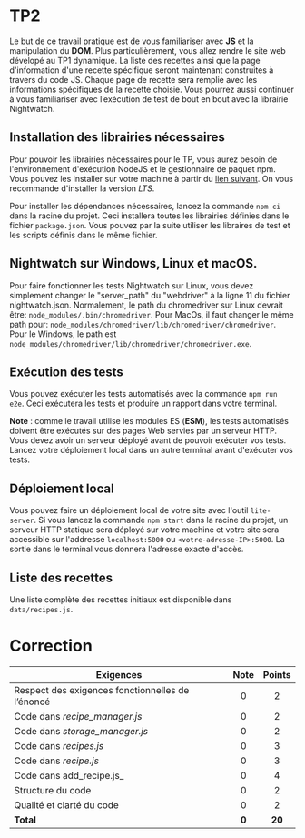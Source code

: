 # TP2

Le but de ce travail pratique est de vous familiariser avec **JS** et la manipulation du **DOM**. Plus particulièrement, vous allez rendre le site web dévelopé au TP1 dynamique. La liste des recettes ainsi que la page d'information d'une recette spécifique seront maintenant construites à travers du code JS. Chaque page de recette sera remplie avec les informations spécifiques de la recette choisie. Vous pourrez aussi continuer à vous familiariser avec l’exécution de test de bout en bout avec la librairie Nightwatch.

## Installation des librairies nécessaires

Pour pouvoir les librairies nécessaires pour le TP, vous aurez besoin de l'environnement d'exécution NodeJS et le gestionnaire de paquet npm. Vous pouvez les installer sur votre machine à partir du [lien suivant](https://nodejs.org/en/download/). On vous recommande d'installer la version *LTS*.

Pour installer les dépendances nécessaires, lancez la commande `npm ci` dans la racine du projet. Ceci installera toutes les librairies définies dans le fichier `package.json`. Vous pouvez par la suite utiliser les libraires de test et les scripts définis dans le même fichier.
## Nightwatch sur Windows, Linux et macOS.

Pour faire fonctionner les tests Nightwatch sur Linux, vous devez simplement changer le "server_path" du "webdriver" à la ligne 11 du fichier nightwatch.json. Normalement, le path du chromedriver sur Linux devrait être: `node_modules/.bin/chromedriver`. Pour MacOs, il faut changer le même path pour: `node_modules/chromedriver/lib/chromedriver/chromedriver`. Pour le Windows, le path est `node_modules/chromedriver/lib/chromedriver/chromedriver.exe`.

## Exécution des tests

Vous pouvez exécuter les tests automatisés avec la commande `npm run e2e`. Ceci exécutera les tests et produire un rapport dans votre terminal.

**Note** : comme le travail utilise les modules ES (**ESM**), les tests automatisés doivent être exécutés sur des pages Web servies par un serveur HTTP. Vous devez avoir un serveur déployé avant de pouvoir exécuter vos tests. Lancez votre déploiement local dans un autre terminal avant d'exécuter vos tests.

## Déploiement local

Vous pouvez faire un déploiement local de votre site avec l'outil `lite-server`. Si vous lancez la commande `npm start` dans la racine du projet, un serveur HTTP statique sera déployé sur votre machine et votre site sera accessible sur l'addresse `localhost:5000` ou `<votre-adresse-IP>:5000`. La sortie dans le terminal vous donnera l'adresse exacte d'accès.

## Liste des recettes

Une liste complète des recettes initiaux est disponible dans `data/recipes.js`. 

# Correction

| **Exigences**                                     | **Note** | **Points** |
| ------------------------------------------------- | :------: | :--------: |
| Respect des exigences fonctionnelles de l’énoncé  |    0     |     2      |
| Code dans _recipe\_manager.js_                    |    0     |     2      |
| Code dans _storage\_manager.js_                   |    0     |     2      |
| Code dans _recipes.js_                            |    0     |     3      |
| Code dans _recipe.js_                             |    0     |     3      |
| Code dans add\_recipe.js_                         |    0     |     4      |
| Structure du code                                 |    0     |     2      |
| Qualité et clarté du code                         |    0     |     2      |
| **Total**                                         | **0**    |   **20**   |